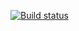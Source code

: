 [![Build status](https://ci.appveyor.com/api/projects/status/kc1anwki7fyk0vxq?svg=true)](https://ci.appveyor.com/project/NedoNeo/homework4-1)